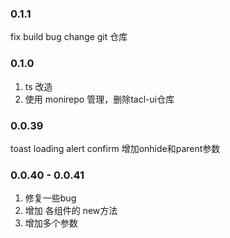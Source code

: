 <!--
 * @Author: chenzhongsheng
 * @Date: 2023-02-14 23:50:21
 * @Description: Coding something
-->
### 0.1.1

fix build bug
change git 仓库

### 0.1.0

1. ts 改造
2. 使用 monirepo 管理，删除tacl-ui仓库

### 0.0.39

toast loading alert confirm 增加onhide和parent参数

### 0.0.40 - 0.0.41

1. 修复一些bug
2. 增加 各组件的 new方法
3. 增加多个参数
